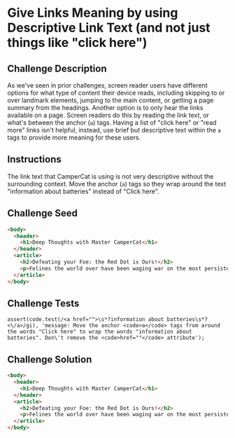 # Give Links Meaning by using Descriptive Link Text (and not just things like "click here")

## Challenge Description

As we've seen in prior challenges, screen reader users have different options for what type of content their device reads, including skipping to or over landmark elements, jumping to the main content, or getting a page summary from the headings. Another option is to only hear the links available on a page. Screen readers do this by reading the link text, or what's between the anchor (`a`) tags. Having a list of "click here" or "read more" links isn't helpful, instead, use brief but descriptive text within the `a` tags to provide more meaning for these users.

## Instructions

The link text that CamperCat is using is not very descriptive without the surrounding context. Move the anchor (`a`) tags so they wrap around the text "information about batteries" instead of "Click here".

## Challenge Seed

```html
<body>
  <header>
    <h1>Deep Thoughts with Master CamperCat</h1>
  </header>
  <article>
    <h2>Defeating your Foe: the Red Dot is Ours!</h2>
    <p>Felines the world over have been waging war on the most persistent of foes. This red nemesis combines both cunning stealth and lightening speed. But chin up, fellow fighters, our time for victory may soon be near. <a href="">Click here</a> for information about batteries</p>
  </article>
</body>
```

## Challenge Tests

```
assert(code.test(/<a href="">\s*?information about batteries\s*?<\/a>/gi), 'message: Move the anchor <code>a</code> tags from around the words "Click here" to wrap the words "information about batteries". Don\'t remove the <code>href=""</code> attribute');
```

## Challenge Solution

```html
<body>
  <header>
    <h1>Deep Thoughts with Master CamperCat</h1>
  </header>
  <article>
    <h2>Defeating your Foe: the Red Dot is Ours!</h2>
    <p>Felines the world over have been waging war on the most persistent of foes. This red nemesis combines both cunning stealth and lightening speed. But chin up, fellow fighters, our time for victory may soon be near. Click here for <a href="">information about batteries</a></p>
  </article>
</body>
```
